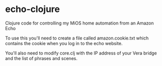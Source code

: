 # echo-clojure
Clojure code for controlling my MiOS home automation from an Amazon Echo

To use this you'll need to create a file called amazon.cookie.txt which contains the cookie when you log in to the echo website. 

You'll also need to modify core.clj with the IP address of your Vera bridge and the list of phrases and scenes.
